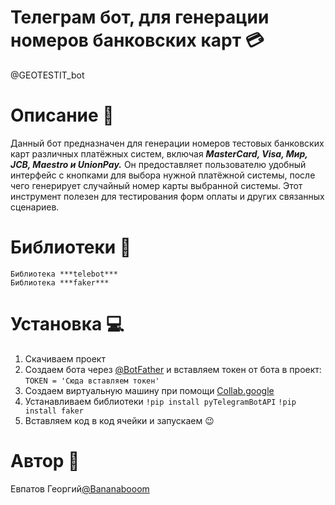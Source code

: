 # Телеграм бот, для генерации номеров банковских карт 💳

@GEOTESTIT_bot

# Описание 🌴

Данный бот предназначен для генерации номеров тестовых банковских карт различных платёжных систем, включая ***MasterCard, Visa, Мир, JCB, Maestro и UnionPay.*** Он предоставляет пользователю удобный интерфейс с кнопками для выбора нужной платёжной системы, после чего генерирует случайный номер карты выбранной системы. Этот инструмент полезен для тестирования форм оплаты и других связанных сценариев.

# Библиотеки 📖
```
Библиотека ***telebot***
Библиотека ***faker***
```
# Установка 💻

1. Скачиваем проект
2. Создаем бота через [@BotFather](https://t.me/BotFather) и вставляем токен от бота в проект:
`TOKEN = 'Сюда вставляем токен'`
3. Создаем виртуальную машину при помощи [Collab.google](https://colab.research.google.com/)
4. Устанавливаем библиотеки
   `!pip install pyTelegramBotAPI`
   `!pip install faker`
5. Вставляем код в код ячейки и запускаем 😉
# Автор 🙂
Евпатов Георгий[@Bananabooom](https://t.me/Bananabooom)
